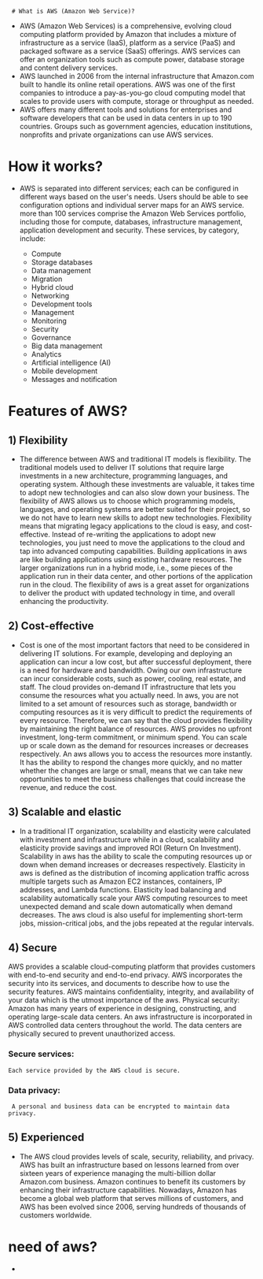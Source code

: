      # What is AWS (Amazon Web Service)?
 - AWS (Amazon Web Services) is a comprehensive, evolving cloud computing platform provided by Amazon that includes a mixture of infrastructure as a service (IaaS), platform as a service (PaaS) and packaged software as a service (SaaS) offerings. AWS services can offer an organization tools such as compute power, database storage and content delivery services.
 - AWS launched in 2006 from the internal infrastructure that Amazon.com built to handle its online retail operations. AWS was one of the first companies to introduce a pay-as-you-go cloud computing model that scales to provide users with compute, storage or throughput as needed.
 - AWS offers many different tools and solutions for enterprises and software developers that can be used in data centers in up to 190 countries. Groups such as government agencies, education institutions, nonprofits and private organizations can use AWS services.

# How it works?
 - AWS is separated into different services; each can be configured in different ways based on the user's needs. Users should be able to see configuration options and individual server maps for an AWS service.
   more than 100 services comprise the Amazon Web Services portfolio, including those for compute, databases, infrastructure management, application development and security. These services, by category, include:

   - Compute
   - Storage databases
   - Data management
   - Migration
   - Hybrid cloud
   - Networking
   - Development tools
   - Management
   - Monitoring
   - Security
   - Governance
   - Big data management
   - Analytics
   - Artificial intelligence (AI)
   - Mobile development
   - Messages and notification
   
# Features of AWS?
 ## 1) Flexibility


 - The difference between AWS and traditional IT models is flexibility.
The traditional models used to deliver IT solutions that require large investments in a new architecture, programming languages, and operating system. Although these investments are valuable, it takes time to adopt new technologies and can also slow down your business.
The flexibility of AWS allows us to choose which programming models, languages, and operating systems are better suited for their project, so we do not have to learn new skills to adopt new technologies.
Flexibility means that migrating legacy applications to the cloud is easy, and cost-effective. Instead of re-writing the applications to adopt new technologies, you just need to move the applications to the cloud and tap into advanced computing capabilities.
Building applications in aws are like building applications using existing hardware resources.
The larger organizations run in a hybrid mode, i.e., some pieces of the application run in their data center, and other portions of the application run in the cloud.
The flexibility of aws is a great asset for organizations to deliver the product with updated technology in time, and overall enhancing the productivity.

## 2) Cost-effective


- Cost is one of the most important factors that need to be considered in delivering IT solutions.
For example, developing and deploying an application can incur a low cost, but after successful deployment, there is a need for hardware and bandwidth. Owing our own infrastructure can incur considerable costs, such as power, cooling, real estate, and staff.
The cloud provides on-demand IT infrastructure that lets you consume the resources what you actually need. In aws, you are not limited to a set amount of resources such as storage, bandwidth or computing resources as it is very difficult to predict the requirements of every resource. Therefore, we can say that the cloud provides flexibility by maintaining the right balance of resources.
AWS provides no upfront investment, long-term commitment, or minimum spend.
You can scale up or scale down as the demand for resources increases or decreases respectively.
An aws allows you to access the resources more instantly. It has the ability to respond the changes more quickly, and no matter whether the changes are large or small, means that we can take new opportunities to meet the business challenges that could increase the revenue, and reduce the cost.

## 3) Scalable and elastic

- In a traditional IT organization, scalability and elasticity were calculated with investment and infrastructure while in a cloud, scalability and elasticity provide savings and improved ROI (Return On Investment).
Scalability in aws has the ability to scale the computing resources up or down when demand increases or decreases respectively.
Elasticity in aws is defined as the distribution of incoming application traffic across multiple targets such as Amazon EC2 instances, containers, IP addresses, and Lambda functions.
Elasticity load balancing and scalability automatically scale your AWS computing resources to meet unexpected demand and scale down automatically when demand decreases.
The aws cloud is also useful for implementing short-term jobs, mission-critical jobs, and the jobs repeated at the regular intervals.

## 4) Secure

AWS provides a scalable cloud-computing platform that provides customers with end-to-end security and end-to-end privacy.
AWS incorporates the security into its services, and documents to describe how to use the security features.
AWS maintains confidentiality, integrity, and availability of your data which is the utmost importance of the aws.
Physical security: Amazon has many years of experience in designing, constructing, and operating large-scale data centers. An aws infrastructure is incorporated in AWS controlled data centers throughout the world. The data centers are physically secured to prevent unauthorized access.

### Secure services: 
    Each service provided by the AWS cloud is secure.

### Data privacy: 
     A personal and business data can be encrypted to maintain data privacy.

## 5) Experienced

- The AWS cloud provides levels of scale, security, reliability, and privacy.
AWS has built an infrastructure based on lessons learned from over sixteen years of experience managing the multi-billion dollar Amazon.com business.
Amazon continues to benefit its customers by enhancing their infrastructure capabilities.
Nowadays, Amazon has become a global web platform that serves millions of customers, and AWS has been evolved since 2006, serving hundreds of thousands of customers worldwide.


# need of aws?
- 

